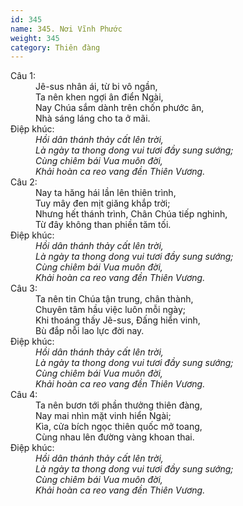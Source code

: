 ```yaml
---
id: 345
name: 345. Nơi Vĩnh Phước
weight: 345
category: Thiên đàng
---
```

<dl><dt>Câu 1:</dt><dd data-verse="1">Jê-sus nhân ái, từ bi vô ngần, <br/>Ta nên khen ngợi ân điển Ngài, <br/>Nay Chúa sắm dành trên chốn phước ân, <br/>Nhà sáng láng cho ta ở mãi. </dd><dt>Điệp khúc:</dt><dd data-chorus="1"><em>Hồi dân thánh thảy cất lên trời, <br/>Là ngày ta thong dong vui tươi đầy sung sướng; <br/>Cùng chiêm bái Vua muôn đời, <br/>Khải hoàn ca reo vang đền Thiên Vương. </em></dd><dt>Câu 2:</dt><dd data-verse="2">Nay ta hăng hái lần lên thiên trình, <br/>Tuy mây đen mịt giăng khắp trời; <br/>Nhưng hết thánh trình, Chân Chúa tiếp nghinh, <br/>Từ đây không than phiền tăm tối. </dd><dt>Điệp khúc:</dt><dd data-chorus="1"><em>Hồi dân thánh thảy cất lên trời, <br/>Là ngày ta thong dong vui tươi đầy sung sướng; <br/>Cùng chiêm bái Vua muôn đời, <br/>Khải hoàn ca reo vang đền Thiên Vương. </em></dd><dt>Câu 3:</dt><dd data-verse="3">Ta nên tin Chúa tận trung, chân thành, <br/>Chuyên tâm hầu việc luôn mỗi ngày; <br/>Khi thoáng thấy Jê-sus, Đấng hiển vinh, <br/>Bù đắp nỗi lao lực đời nay. </dd><dt>Điệp khúc:</dt><dd data-chorus="1"><em>Hồi dân thánh thảy cất lên trời, <br/>Là ngày ta thong dong vui tươi đầy sung sướng; <br/>Cùng chiêm bái Vua muôn đời, <br/>Khải hoàn ca reo vang đền Thiên Vương. </em></dd><dt>Câu 4:</dt><dd data-verse="4">Ta nên bươn tới phần thưởng thiên đàng, <br/>Nay mai nhìn mặt vinh hiển Ngài; <br/>Kìa, cửa bích ngọc thiên quốc mở toang, <br/>Cùng nhau lên đường vàng khoan thai. </dd><dt>Điệp khúc:</dt><dd data-chorus="1"><em>Hồi dân thánh thảy cất lên trời, <br/>Là ngày ta thong dong vui tươi đầy sung sướng; <br/>Cùng chiêm bái Vua muôn đời, <br/>Khải hoàn ca reo vang đền Thiên Vương. </em></dd></dl>
